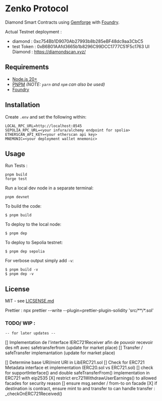 # Zenko Protocol
Diamond Smart Contracts using [Gemforge](https://gemforge.xyz) with [Foundry](https://github.com/foundry-rs/foundry).

Actual Testnet deployment : 
- diamond : 0xc754Bb1D9070Ab27993b8b285eBF48dc9aa3CbC5
- test Token : 0xB6B01AAfd3665b1b8296C99DCC1777C51F5c1763
UI Diamond :
https://diamondscan.xyz/


## Requirements

* [Node.js 20+](https://nodejs.org)
* [PNPM](https://pnpm.io/) _(NOTE: `yarn` and `npm` can also be used)_
* [Foundry](https://github.com/foundry-rs/foundry/blob/master/README.md)

## Installation

Create `.env` and set the following within:

```
LOCAL_RPC_URL=http://localhost:8545
SEPOLIA_RPC_URL=<your infura/alchemy endpoint for spolia>
ETHERSCAN_API_KEY=<your etherscan api key>
MNEMONIC=<your deployment wallet mnemonic>
```

## Usage
Run Tests :

```
pnpm build
forge test
```

Run a local dev node in a separate terminal:

```
pnpm devnet
```

To build the code:

```
$ pnpm build
```

To deploy to the local node:

```
$ pnpm dep
```

To deploy to Sepolia testnet:

```
$ pnpm dep sepolia
```

For verbose output simply add `-v`:

```
$ pnpm build -v
$ pnpm dep -v
```

## License

MIT - see [LICSENSE.md](LICENSE.md)

Prettier :
npx prettier --write --plugin=prettier-plugin-solidity 'src/**/*.sol'


### TODO/ WIP :
    -- for later updates --
[] Implementation de l'interface IERC721Receiver afin de pouvoir recevoir des nft avec safetransferfrom (update for market place)
[] Transfer / safeTransfer implemantation (update for market place)

[] Determine base URI/mint URI in LibERC721.sol
[] Check for ERC721 Metadata interface et implementation (ERC20.sol vs ERC721.sol)
[] check for supportInterface() and double safeTransferFrom() implementation in ERC721 with eip2535
[X] restrict erc721WithdrawUserEarnings() to allowed facades for security reason
[] ensure msg.sender / from-to on facade 
[X] if destination is contract, ensure mint to and transfer to can handle transfer : _checkOnERC721Received()